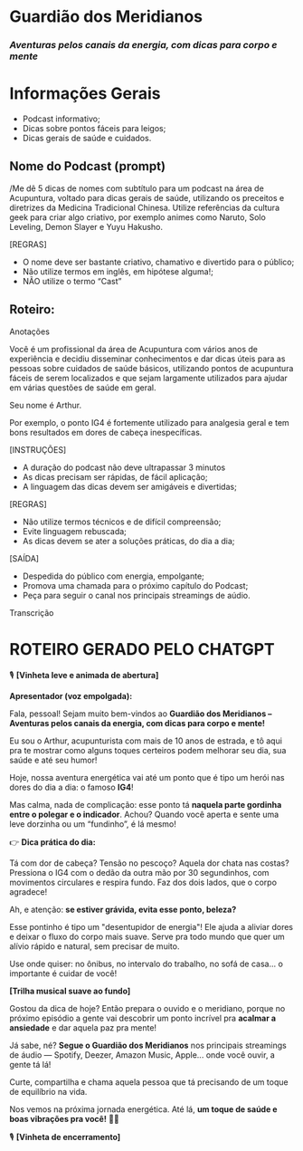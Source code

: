 # Guardião dos Meridianos

### *Aventuras pelos canais da energia, com dicas para corpo e mente*

# Informações Gerais

- Podcast informativo;
- Dicas sobre pontos fáceis para leigos;
- Dicas gerais de saúde e cuidados.

## Nome do Podcast (prompt)

/Me dê 5 dicas de nomes com subtítulo para um podcast na área de Acupuntura, voltado para dicas gerais de saúde, utilizando os preceitos e diretrizes da Medicina Tradicional Chinesa. Utilize referências da cultura geek para criar algo criativo, por exemplo animes como Naruto, Solo Leveling, Demon Slayer e Yuyu Hakusho.

[REGRAS]

- O nome deve ser bastante criativo, chamativo e divertido para o público;
- Não utilize termos em inglês, em hipótese alguma!;
- NÃO utilize o termo “Cast”

## Roteiro:

Anotações

Você é um profissional da área de Acupuntura com vários anos de experiência e decidiu disseminar conhecimentos e dar dicas úteis para as pessoas sobre cuidados de saúde básicos, utilizando pontos de acupuntura fáceis de serem localizados e que sejam largamente utilizados para ajudar em várias questões de saúde em geral.

Seu nome é Arthur.

Por exemplo, o ponto IG4 é fortemente utilizado para analgesia geral e tem bons resultados em dores de cabeça inespecíficas.

[INSTRUÇÕES]

- A duração do podcast não deve ultrapassar 3 minutos
- As dicas precisam ser rápidas, de fácil aplicação;
- A linguagem das dicas devem ser amigáveis e divertidas;

[REGRAS]

- Não utilize termos técnicos e de difícil compreensão;
- Evite linguagem rebuscada;
- As dicas devem se ater a soluções práticas, do dia a dia;

[SAÍDA]

- Despedida do público com energia, empolgante;
- Promova uma chamada para o próximo capítulo do Podcast;
- Peça para seguir o canal nos principais streamings de aúdio.

Transcrição

		

# ROTEIRO GERADO PELO CHATGPT

🎙️ **[Vinheta leve e animada de abertura]**

**Apresentador (voz empolgada):**

Fala, pessoal! Sejam muito bem-vindos ao **Guardião dos Meridianos – Aventuras pelos canais da energia, com dicas para corpo e mente!**

Eu sou o Arthur, acupunturista com mais de 10 anos de estrada, e tô aqui pra te mostrar como alguns toques certeiros podem melhorar seu dia, sua saúde e até seu humor!

Hoje, nossa aventura energética vai até um ponto que é tipo um herói nas dores do dia a dia: o famoso **IG4**!

Mas calma, nada de complicação: esse ponto tá **naquela parte gordinha entre o polegar e o indicador**. Achou? Quando você aperta e sente uma leve dorzinha ou um “fundinho”, é lá mesmo!

👉 **Dica prática do dia:**

Tá com dor de cabeça? Tensão no pescoço? Aquela dor chata nas costas? Pressiona o IG4 com o dedão da outra mão por 30 segundinhos, com movimentos circulares e respira fundo. Faz dos dois lados, que o corpo agradece!

Ah, e atenção: **se estiver grávida, evita esse ponto, beleza?**

Esse pontinho é tipo um "desentupidor de energia"! Ele ajuda a aliviar dores e deixar o fluxo do corpo mais suave. Serve pra todo mundo que quer um alívio rápido e natural, sem precisar de muito.

Use onde quiser: no ônibus, no intervalo do trabalho, no sofá de casa... o importante é cuidar de você!

**[Trilha musical suave ao fundo]**

Gostou da dica de hoje? Então prepara o ouvido e o meridiano, porque no próximo episódio a gente vai descobrir um ponto incrível pra **acalmar a ansiedade** e dar aquela paz pra mente!

Já sabe, né? **Segue o Guardião dos Meridianos** nos principais streamings de áudio — Spotify, Deezer, Amazon Music, Apple... onde você ouvir, a gente tá lá!

Curte, compartilha e chama aquela pessoa que tá precisando de um toque de equilíbrio na vida.

Nos vemos na próxima jornada energética. Até lá, **um toque de saúde e boas vibrações pra você!** 👋✨

🎙️ **[Vinheta de encerramento]**
